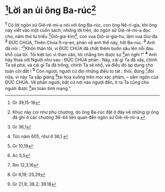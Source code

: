 # [^1*]Lời an ủi ông Ba-rúc[^1]
<sup><b>1</b></sup> Có lời ngôn sứ Giê-rê-mi-a nói với ông Ba-rúc, con ông Nê-ri-gia, khi ông này viết vào một cuốn sách, những lời trên, do ngôn sứ Giê-rê-mi-a đọc cho, năm thứ tư triều [^2*]Giô-gia-kim[^2], con vua Giô-si-gia-hu, làm vua Giu-đa. <sup><b>2</b></sup> ĐỨC CHÚA, Thiên Chúa Ít-ra-en, phán về anh thế này, hỡi Ba-rúc. <sup><b>3</b></sup> Anh đã nói : “[^3*]Khốn thân tôi, vì ĐỨC CHÚA đã chất thêm buồn sầu lên nỗi đau khổ của tôi. Tôi kiệt lực vì than vãn, tôi chẳng tìm được sự [^4*]an nghỉ !” <sup><b>4</b></sup> Anh hãy thưa với Người như sau : ĐỨC CHÚA phán : Này, cái gì Ta đã xây, chính Ta sẽ phá, và cái gì Ta đã trồng, chính Ta sẽ nhổ, và điều đó áp dụng cho toàn cõi đất ! <sup><b>5</b></sup> Còn ngươi, ngươi cứ đòi những điều to tát ; thôi, đừng [^5*]đòi nữa, vì này Ta sắp giáng [^6*]tai hoạ xuống trên mọi xác phàm, – sấm ngôn của ĐỨC CHÚA. Về phần ngươi, bất cứ nơi nào ngươi đến, ít ra Ta cũng cho ngươi được [^7*]an toàn tính mạng.”

[^1]: Khúc này coi như phụ chương, do ông Ba-rúc đặt ở đây về những gì ông đã ghi ở các chương 36-44 liên quan đến ngôn sứ Giê-rê-mi-a.
[^2]: Tức năm 605, như ở 36,1.
[^1*]: Gr 39,15-18
[^2*]: Gr 36,1
[^3*]: Gr 10,19
[^4*]: Ac 5,5
[^5*]: Rm 12,3.16
[^6*]: Gr 6,19; 25,29
[^7*]: Gr 21,9; 38,2; 39.18
